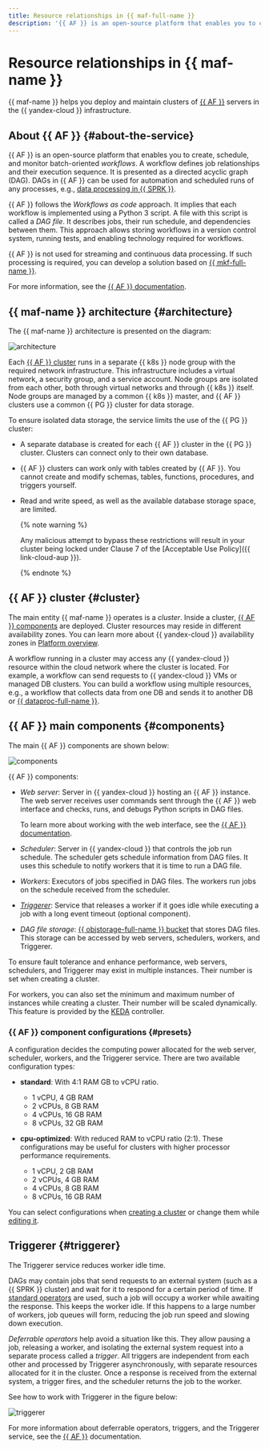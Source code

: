 ```yaml
---
title: Resource relationships in {{ maf-full-name }}
description: '{{ AF }} is an open-source platform that enables you to create, schedule, and monitor batch-oriented workflows. {{ maf-full-name }} helps you deploy and maintain {{ AF }} server clusters in the {{ yandex-cloud }} infrastructure.'
---
```


# Resource relationships in {{ maf-name }}

{{ maf-name }} helps you deploy and maintain clusters of [{{ AF }}](https://airflow.apache.org/) servers in the {{ yandex-cloud }} infrastructure.

## About {{ AF }} {#about-the-service}

{{ AF }} is an open-source platform that enables you to create, schedule, and monitor batch-oriented _workflows_. A workflow defines job relationships and their execution sequence. It is presented as a directed acyclic graph (DAG). DAGs in {{ AF }} can be used for automation and scheduled runs of any processes, e.g., [data processing in {{ SPRK }}](../tutorials/data-processing-automation.md).

{{ AF }} follows the _Workflows as code_ approach. It implies that each workflow is implemented using a Python 3 script. A file with this script is called a _DAG file_. It describes jobs, their run schedule, and dependencies between them. This approach allows storing workflows in a version control system, running tests, and enabling technology required for workflows.

{{ AF }} is not used for streaming and continuous data processing. If such processing is required, you can develop a solution based on [{{ mkf-full-name }}](../../managed-kafka/index.yaml).

For more information, see the [{{ AF }} documentation](https://airflow.apache.org/docs/apache-airflow/stable/#).

## {{ maf-name }} architecture {#architecture}

The {{ maf-name }} architecture is presented on the diagram:

![architecture](../../_assets/managed-airflow/architecture.svg)

Each [{{ AF }} cluster](#cluster) runs in a separate {{ k8s }} node group with the required network infrastructure. This infrastructure includes a virtual network, a security group, and a service account. Node groups are isolated from each other, both through virtual networks and through {{ k8s }} itself. Node groups are managed by a common {{ k8s }} master, and {{ AF }} clusters use a common {{ PG }} cluster for data storage.

To ensure isolated data storage, the service limits the use of the {{ PG }} cluster:

* A separate database is created for each {{ AF }} cluster in the {{ PG }} cluster. Clusters can connect only to their own database.
* {{ AF }} clusters can work only with tables created by {{ AF }}. You cannot create and modify schemas, tables, functions, procedures, and triggers yourself.
* Read and write speed, as well as the available database storage space, are limited.

    {% note warning %}

    Any malicious attempt to bypass these restrictions will result in your cluster being locked under Clause 7 of the [Acceptable Use Policy]({{ link-cloud-aup }}).

    {% endnote %}

## {{ AF }} cluster {#cluster}

The main entity {{ maf-name }} operates is a _cluster_. Inside a cluster, [{{ AF }} components](#components) are deployed. Cluster resources may reside in different availability zones. You can learn more about {{ yandex-cloud }} availability zones in [Platform overview](../../overview/concepts/geo-scope.md).

A workflow running in a cluster may access any {{ yandex-cloud }} resource within the cloud network where the cluster is located. For example, a workflow can send requests to {{ yandex-cloud }} VMs or managed DB clusters. You can build a workflow using multiple resources, e.g., a workflow that collects data from one DB and sends it to another DB or [{{ dataproc-full-name }}](../../data-proc/index.yaml).

## {{ AF }} main components {#components}

The main {{ AF }} components are shown below:

![components](../../_assets/managed-airflow/components.svg)

{{ AF }} components:

* _Web server_: Server in {{ yandex-cloud }} hosting an {{ AF }} instance. The web server receives user commands sent through the {{ AF }} web interface and checks, runs, and debugs Python scripts in DAG files.

   To learn more about working with the web interface, see the [{{ AF }} documentation](https://airflow.apache.org/docs/apache-airflow/stable/ui.html).

* _Scheduler_: Server in {{ yandex-cloud }} that controls the job run schedule. The scheduler gets schedule information from DAG files. It uses this schedule to notify workers that it is time to run a DAG file.

* _Workers_: Executors of jobs specified in DAG files. The workers run jobs on the schedule received from the scheduler.

* [_Triggerer_](#triggerer): Service that releases a worker if it goes idle while executing a job with a long event timeout (optional component).

* _DAG file storage_: [{{ objstorage-full-name }} bucket](../../storage/concepts/bucket.md) that stores DAG files. This storage can be accessed by web servers, schedulers, workers, and Triggerer.

To ensure fault tolerance and enhance performance, web servers, schedulers, and Triggerer may exist in multiple instances. Their number is set when creating a cluster.

For workers, you can also set the minimum and maximum number of instances while creating a cluster. Their number will be scaled dynamically. This feature is provided by the [KEDA](https://airflow.apache.org/docs/helm-chart/stable/keda.html) controller.

### {{ AF }} component configurations {#presets}

A configuration decides the computing power allocated for the web server, scheduler, workers, and the Triggerer service. There are two available configuration types: 

 * **standard**: With 4:1 RAM GB to vCPU ratio.

      * 1 vCPU, 4 GB RAM
      * 2 vCPUs, 8 GB RAM
      * 4 vCPUs, 16 GB RAM
      * 8 vCPUs, 32 GB RAM

 * **cpu-optimized**: With reduced RAM to vCPU ratio (2:1). These configurations may be useful for clusters with higher processor performance requirements.

      * 1 vCPU, 2 GB RAM
      * 2 vCPUs, 4 GB RAM
      * 4 vCPUs, 8 GB RAM
      * 8 vCPUs, 16 GB RAM

You can select configurations when [creating a cluster](../operations/cluster-create.md) or change them while [editing it](../operations/cluster-update.md).

## Triggerer {#triggerer}

The Triggerer service reduces worker idle time.

DAGs may contain jobs that send requests to an external system (such as a {{ SPRK }} cluster) and wait for it to respond for a certain period of time. If [standard operators](https://airflow.apache.org/docs/apache-airflow/stable/core-concepts/operators.html) are used, such a job will occupy a worker while awaiting the response. This keeps the worker idle. If this happens to a large number of workers, job queues will form, reducing the job run speed and slowing down execution.

_Deferrable operators_ help avoid a situation like this. They allow pausing a job, releasing a worker, and isolating the external system request into a separate process called a _trigger_. All triggers are independent from each other and processed by Triggerer asynchronously, with separate resources allocated for it in the cluster. Once a response is received from the external system, a trigger fires, and the scheduler returns the job to the worker.

See how to work with Triggerer in the figure below:

![triggerer](../../_assets/managed-airflow/triggerer.svg)

For more information about deferrable operators, triggers, and the Triggerer service, see the [{{ AF }}](https://airflow.apache.org/docs/apache-airflow/stable/authoring-and-scheduling/deferring.html#deferrable-operators-triggers) documentation.
